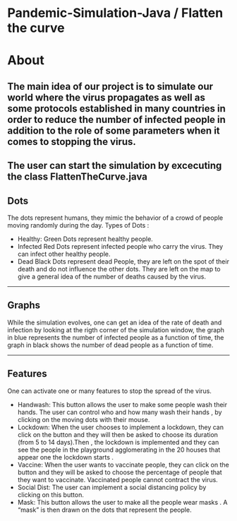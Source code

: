 # Pandemic-Simulation-Java / Flatten the curve
About
=====================================

 The main idea of our project is to simulate our world where the virus propagates as well as some protocols established in many countries in order to reduce the number of infected people in addition to the role of some parameters when it comes to stopping the virus.
----------------------
 The user can start the simulation by excecuting the class FlattenTheCurve.java
 -----------------------
Dots
----------------------
The dots represent humans, they mimic the behavior of a crowd of people moving randomly during the day.
Types of Dots :
- Healthy:
Green Dots represent healthy people.
- Infected
Red Dots represent infected people who carry the virus. They can infect other healthy people.
- Dead
Black Dots represent dead People, they are left on the spot of their death and do not influence the other dots. They are left on the map to give a general idea of the number of deaths caused by the virus.

------------------------
Graphs
------------------------

While the simulation evolves, one can get an idea of the rate of death and infection by looking at the rigth corner of the simulation window, the graph in blue represents the number of infected people as a function of time, the graph in black shows the number of dead people as a function of time.

------------------------
Features
------------------------
One can activate one or many features to stop the spread of the virus.
- Handwash:
This button allows the user to make some people wash their hands. The user can control who and how many wash their hands , by clicking on the moving dots with their mouse.
- Lockdown:
When the user chooses to implement a lockdown, they can click on the button and they will then be asked to choose its duration (from 5 to 14 days).Then , the lockdown is implemented and they can see the people in the playground agglomerating in the 20 houses that appear one the lockdown starts .
- Vaccine:
When the user wants to vaccinate people, they can click on the button and they will be asked to choose the percentage of people that they want to vaccinate. Vaccinated people cannot contract the virus.
- Social Dist:
The user can implement a social distancing policy by clicking on this button.
- Mask: 
This button allows the user to make all the people wear masks . A “mask” is then drawn on the dots that represent the people.
